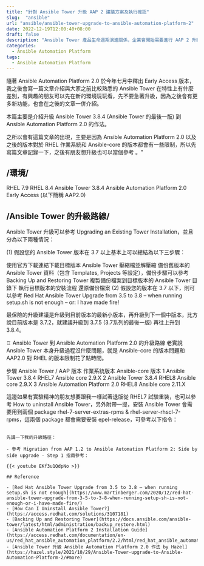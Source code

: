 ```yaml
---
title: "針對 Ansible Tower 升級 AAP 2 建議方案及執行確認"
slug:  "ansible"
url: "ansible/ansible-tower-upgrade-to-ansible-automation-platform-2"
date: 2022-12-19T12:00:40+08:00
draft: false
description: "Ansible Tower 產品生命週期演進關係，企業會開始需要進行 AAP 2 升級計畫，本篇文會介紹如何將現有 AAP 1.x (Ansible Tower 3.X)，包含當前部署模式、腳本工作流程方式及遷移相關等的任何複雜性評估，並介紹 Automation execution environments 解決了什麼問題，後續如何透過 AAP2 建構我們的自動化中台需求。"
categories:
  - Ansible Automation Platform
tags:
  - Ansible Automation Platform
---
```


隨著 Ansible Automation Platform 2.0 於今年七月中釋出 Early Access 版本，我之後會寫一篇文章介紹與大家之前比較熟悉的 Ansible Tower 在特性上有什麼差別，有興趣的朋友可以先在新的環境玩玩看，先不要急著升級，因為之後會有更多新功能，也會在之後的文章一併介紹。

本篇主要是介紹升級 Ansible Tower 3.8.4 (Ansible Tower 的最後一版) 到 Ansible Automation Platform 2.0 的作法。

之所以會有這篇文章的出現，主要是因為 Ansible Automation Platform 2.0 以及之後的版本對於 RHEL 作業系統和 Ansible-core 的版本都會有一些限制，所以先寫篇文章記錄一下，之後有朋友想升級也可以當個參考 。"

## /環境/
RHEL 7.9
RHEL 8.4
Ansible Tower 3.8.4
Ansible Automation Platform 2.0 Early Access
(以下簡稱 AAP2.0)


## /Ansible Tower 的升級路線/

Ansible Tower 升級可以參考 Upgrading an Existing Tower Installation，並且分為以下兩種情況：

(1) 假設您的 Ansible Tower 版本在 3.7 以上基本上可以總結為以下三步驟：

使用官方下載連結下載目標版本 Ansible Tower 壓縮檔並解壓縮
備份舊版本的 Ansible Tower 資料（包含 Templates, Projects 等設定），備份步驟可以參考 Backing Up and Restoring Tower
複製備份檔案到目標版本的 Ansible Tower 目錄下
執行目標版本的安裝流程
還原備份檔案
(2) 假設您的版本在 3.7 以下，則可以參考 Red Hat Ansible Tower Upgrade from 3.5 to 3.8 – when running setup.sh is not enough – or: I have made fire!

最保險的升級建議是升級到目前版本的最新小版本，再升級到下一個中版本，比方說目前版本是 3.7.2，就建議升級到 3.7.5 (3.7系列的最後一版) 再往上升到 3.8.4。

♖ Ansible Tower 到 Ansible Automation Platform 2.0 的升級路線
老實說 Ansible Tower 本身升級過程沒什麼問題，就是 Ansible-core 的版本問題和 AAP2.0 對 RHEL 的版本限制花了點時間。

步驟	Ansible Tower / AAP 版本	作業系統版本	Ansible-core 版本
1	Ansible Tower 3.8.4	RHEL7	Ansible core 2.9.X
2	Ansible Tower 3.8.4	RHEL8	Ansible core 2.9.X
3	Ansible Automation Platform 2.0	RHEL8	Ansible core 2.11.X

這邊如果有實驗精神的朋友想要跟我一樣試著退版從 RHEL7 試驗重裝，也可以參考 How to uninstall Ansible Tower，另外附帶一提，安裝 Ansible Tower 會需要用到兩個 package rhel-7-server-extras-rpms & rhel-server-rhscl-7-rpms，這兩個 package 都會需要安裝 epel-release，可參考以下指令：

```

先講一下我的升級路徑：

- 參考 Migration from AAP 1.2 to Ansible Automation Platform 2: Side by side upgrade - Step 1 指南參考：

{{< youtube EKf3u1QdpNo >}}

## Reference

- [Red Hat Ansible Tower Upgrade from 3.5 to 3.8 – when running setup.sh is not enough](https://www.martinberger.com/2020/12/red-hat-ansible-tower-upgrade-from-3-5-to-3-8-when-running-setup-sh-is-not-enough-or-i-have-made-fire/)
- [How Can I Uninstall Ansible Tower?](https://access.redhat.com/solutions/3107181)
- [Backing Up and Restoring Tower](https://docs.ansible.com/ansible-tower/latest/html/administration/backup_restore.html)
- [Ansible Automation Platform 2 Installation Guide](https://access.redhat.com/documentation/en-us/red_hat_ansible_automation_platform/2.2/html/red_hat_ansible_automation_platform_operator_installation_guide/index)
- [Ansible Tower 升級 Ansible Automation Platform 2.0 作法 by Hazel](https://hazel.style/2021/10/29/Ansible-Tower-upgrade-to-Ansible-Automation-Platform-2/#more)
